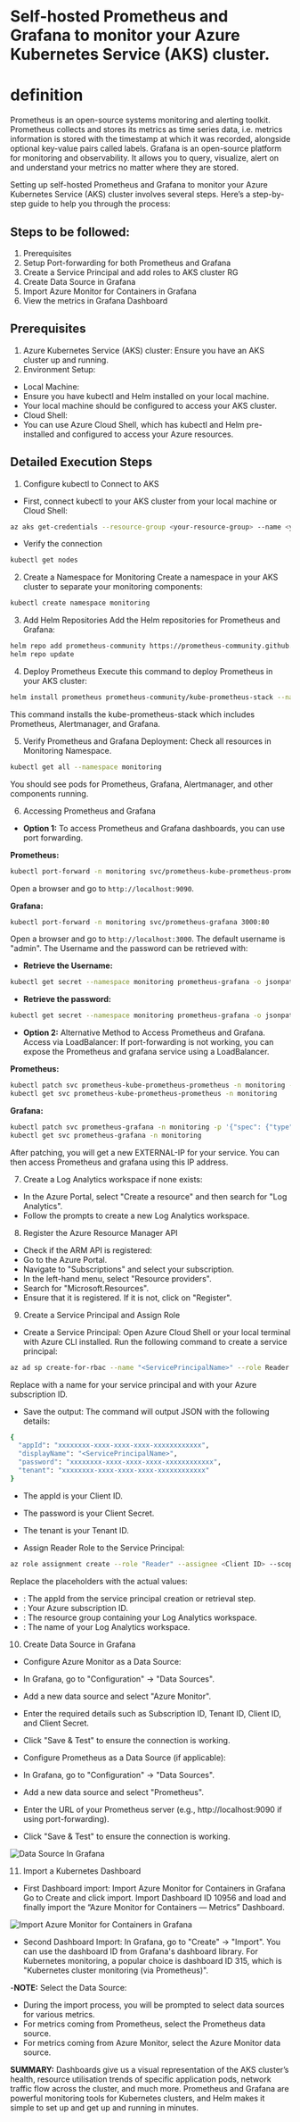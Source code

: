 # Self-hosted Prometheus and Grafana to monitor your Azure Kubernetes Service (AKS) cluster.

# definition
Prometheus is an open-source systems monitoring and alerting toolkit. Prometheus collects and stores its metrics as time series data, i.e. metrics information is stored with the timestamp at which it was recorded, alongside optional key-value pairs called labels. Grafana is an open-source platform for monitoring and observability. It allows you to query, visualize, alert on and understand your metrics no matter where they are stored.

Setting up self-hosted Prometheus and Grafana to monitor your Azure Kubernetes Service (AKS) cluster involves several steps. Here’s a step-by-step guide to help you through the process:

## Steps to be followed:

1. Prerequisites
2. Setup Port-forwarding for both Prometheus and Grafana
3. Create a Service Principal and add roles to AKS cluster RG
4. Create Data Source in Grafana
5. Import Azure Monitor for Containers in Grafana
6. View the metrics in Grafana Dashboard

## Prerequisites
1. Azure Kubernetes Service (AKS) cluster: Ensure you have an AKS cluster up and running.
2. Environment Setup:
- Local Machine:
 - Ensure you have kubectl and Helm installed on your local machine.
 - Your local machine should be configured to access your AKS cluster.
- Cloud Shell:
 - You can use Azure Cloud Shell, which has kubectl and Helm pre-installed and configured to access your Azure resources.

## Detailed Execution Steps

1. Configure kubectl to Connect to AKS
- First, connect kubectl to your AKS cluster from your local machine or Cloud Shell:

```bash
az aks get-credentials --resource-group <your-resource-group> --name <your-aks-cluster>
```
- Verify the connection

```bash
kubectl get nodes
```
2. Create a Namespace for Monitoring
Create a namespace in your AKS cluster to separate your monitoring components:

``` bash
kubectl create namespace monitoring
```
3. Add Helm Repositories
Add the Helm repositories for Prometheus and Grafana:

```bash
helm repo add prometheus-community https://prometheus-community.github.io/helm-charts
helm repo update
```
4. Deploy Prometheus
Execute this command to deploy Prometheus in your AKS cluster:

```bash
helm install prometheus prometheus-community/kube-prometheus-stack --namespace monitoring
```
This command installs the kube-prometheus-stack which includes Prometheus, Alertmanager, and Grafana.

5. Verify Prometheus and Grafana Deployment: Check all resources in Monitoring Namespace.

```bash
kubectl get all --namespace monitoring 
```
You should see pods for Prometheus, Grafana, Alertmanager, and other components running.

6. Accessing Prometheus and Grafana
- **Option 1:** To access Prometheus and Grafana dashboards, you can use port forwarding.

**Prometheus:**
```bash
kubectl port-forward -n monitoring svc/prometheus-kube-prometheus-prometheus 9090:9090
```
Open a browser and go to `http://localhost:9090`.

**Grafana:**
```bash
kubectl port-forward -n monitoring svc/prometheus-grafana 3000:80
```
Open a browser and go to `http://localhost:3000`. 
The default username is "admin". The Username and the password can be retrieved with:

 - **Retrieve the Username:**
 ```bash
 kubectl get secret --namespace monitoring prometheus-grafana -o jsonpath="{.data.admin-user}" | base64 --decode ; echo
 ```
 - **Retrieve the password:**
 ```bash
 kubectl get secret --namespace monitoring prometheus-grafana -o jsonpath="{.data.admin-password}" | base64 --decode ; echo
 ```
- **Option 2:** Alternative Method to Access Prometheus and Grafana.
Access via LoadBalancer:
If port-forwarding is not working, you can expose the Prometheus and grafana service using a LoadBalancer.

**Prometheus:**
```bash
kubectl patch svc prometheus-kube-prometheus-prometheus -n monitoring -p '{"spec": {"type": "LoadBalancer"}}'
kubectl get svc prometheus-kube-prometheus-prometheus -n monitoring
```
**Grafana:**
```bash
kubectl patch svc prometheus-grafana -n monitoring -p '{"spec": {"type": "LoadBalancer"}}'
kubectl get svc prometheus-grafana -n monitoring
```
After patching, you will get a new EXTERNAL-IP for your service. You can then access Prometheus and grafana using this IP address.

7. Create a Log Analytics workspace if none exists:
- In the Azure Portal, select "Create a resource" and then search for "Log Analytics".
- Follow the prompts to create a new Log Analytics workspace.

8. Register the Azure Resource Manager API
- Check if the ARM API is registered:
 - Go to the Azure Portal.
 - Navigate to "Subscriptions" and select your subscription.
 - In the left-hand menu, select "Resource providers".
 - Search for "Microsoft.Resources".
 - Ensure that it is registered. If it is not, click on "Register".

9. Create a Service Principal and Assign Role
- Create a Service Principal:
Open Azure Cloud Shell or your local terminal with Azure CLI installed.
Run the following command to create a service principal:

```bash
az ad sp create-for-rbac --name "<ServicePrincipalName>" --role Reader --scopes /subscriptions/<SubscriptionID>
```
Replace <ServicePrincipalName> with a name for your service principal and <SubscriptionID> with your Azure subscription ID.

- Save the output:
The command will output JSON with the following details:
```bash
{
  "appId": "xxxxxxxx-xxxx-xxxx-xxxx-xxxxxxxxxxxx",
  "displayName": "<ServicePrincipalName>",
  "password": "xxxxxxxx-xxxx-xxxx-xxxx-xxxxxxxxxxxx",
  "tenant": "xxxxxxxx-xxxx-xxxx-xxxx-xxxxxxxxxxxx"
}
```
 - The appId is your Client ID.
 - The password is your Client Secret.
 - The tenant is your Tenant ID.

- Assign Reader Role to the Service Principal:

```bash
az role assignment create --role "Reader" --assignee <Client ID> --scope /subscriptions/<Subscription ID>/resourceGroups/<Resource Group>/providers/Microsoft.OperationalInsights/workspaces/<Log Analytics Workspace Name>
```
Replace the placeholders with the actual values:

 - <Client ID>: The appId from the service principal creation or retrieval step.
 - <Subscription ID>: Your Azure subscription ID.
 - <Resource Group>: The resource group containing your Log Analytics workspace.
 - <Log Analytics Workspace Name>: The name of your Log Analytics workspace.

10. Create Data Source in Grafana
- Configure Azure Monitor as a Data Source:
 - In Grafana, go to "Configuration" -> "Data Sources".
 - Add a new data source and select "Azure Monitor".
 - Enter the required details such as Subscription ID, Tenant ID, Client ID, and Client Secret.
 - Click "Save & Test" to ensure the connection is working.

- Configure Prometheus as a Data Source (if applicable):

 - In Grafana, go to "Configuration" -> "Data Sources".
 - Add a new data source and select "Prometheus".
 - Enter the URL of your Prometheus server (e.g., http://localhost:9090 if using port-forwarding).
 - Click "Save & Test" to ensure the connection is working.

![Data Source In Grafana](https://miro.medium.com/v2/resize:fit:1400/format:webp/1*bGQUEsCswqIXbJFCj1NZWQ.png)

11. Import a Kubernetes Dashboard
- First Dashboard import: Import Azure Monitor for Containers in Grafana
Go to Create and click import.
Import Dashboard ID 10956 and load and finally import the “Azure Monitor for Containers — Metrics” Dashboard.

![Import Azure Monitor for Containers in Grafana](https://miro.medium.com/v2/resize:fit:1400/format:webp/1*EbhsC7max_vhHd_Vc4KNEQ.png)


- Second Dashboard Import: In Grafana, go to "Create" -> "Import".
You can use the dashboard ID from Grafana's dashboard library. For Kubernetes monitoring, a popular choice is dashboard ID 315, which is "Kubernetes cluster monitoring (via Prometheus)".

-**NOTE:**
Select the Data Source:
- During the import process, you will be prompted to select data sources for various metrics.
- For metrics coming from Prometheus, select the Prometheus data source.
- For metrics coming from Azure Monitor, select the Azure Monitor data source.

**SUMMARY:**
Dashboards give us a visual representation of the AKS cluster’s health, resource utilisation trends of specific application pods, network traffic flow across the cluster, and much more. Prometheus and Grafana are powerful monitoring tools for Kubernetes clusters, and Helm makes it simple to set up and get up and running in minutes.
